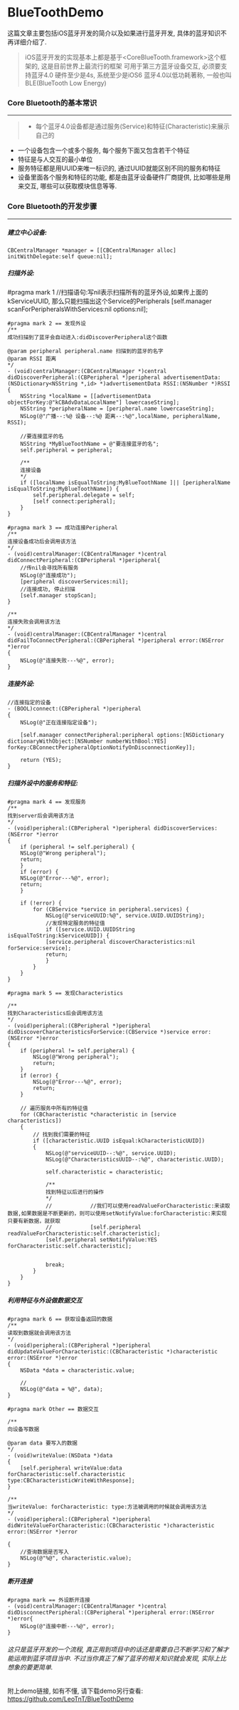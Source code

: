 # BlueToothDemo

这篇文章主要包括iOS蓝牙开发的简介以及如果进行蓝牙开发, 具体的蓝牙知识不再详细介绍了.
>iOS蓝牙开发的实现基本上都是基于<CoreBlueTooth.framework>这个框架的, 这是目前世界上最流行的框架
可用于第三方蓝牙设备交互, 必须要支持蓝牙4.0
硬件至少是4s, 系统至少是iOS6
蓝牙4.0以低功耗著称, 一般也叫BLE(BlueTooth Low Energy)

### Core Bluetooth的基本常识
***
>* 每个蓝牙4.0设备都是通过服务(Service)和特征(Characteristic)来展示自己的
*  一个设备包含一个或多个服务, 每个服务下面又包含若干个特征
*  特征是与人交互的最小单位
*  服务特征都是用UUID来唯一标识的, 通过UUID就能区别不同的服务和特征
*  设备里面各个服务和特征的功能, 都是由蓝牙设备硬件厂商提供, 比如哪些是用来交互, 哪些可以获取模块信息等等.

### Core Bluetooth的开发步骤
***
##### 建立中心设备:
    
    CBCentralManager *manager = [[CBCentralManager alloc] initWithDelegate:self queue:nil];

##### 扫描外设:
#pragma mark 1
//扫描语句:写nil表示扫描所有的蓝牙外设,如果传上面的kServiceUUID, 那么只能扫描出这个Service的Peripherals
    [self.manager scanForPeripheralsWithServices:nil options:nil];

    #pragma mark 2 == 发现外设
    /**
    成功扫描到了蓝牙会自动进入:didDiscoverPeripheral这个函数

    @param peripheral peripheral.name 扫描到的蓝牙的名字
    @param RSSI 距离
    */
    - (void)centralManager:(CBCentralManager *)central didDiscoverPeripheral:(CBPeripheral *)peripheral advertisementData:(NSDictionary<NSString *,id> *)advertisementData RSSI:(NSNumber *)RSSI
    {
        NSString *localName = [[advertisementData objectForKey:@"kCBAdvDataLocalName"] lowercaseString];
        NSString *peripheralName = [peripheral.name lowercaseString];
        NSLog(@"广播--:%@ 设备--:%@ 距离--:%@",localName, peripheralName, RSSI);

        //要连接蓝牙的名
        NSString *MyBlueToothName = @"要连接蓝牙的名";
        self.peripheral = peripheral;

        /**
        连接设备
        */
        if ([localName isEqualToString:MyBlueToothName ]|| [peripheralName isEqualToString:MyBlueToothName]) {
            self.peripheral.delegate = self;
            [self connect:peripheral];
        }
    }

    #pragma mark 3 == 成功连接Peripheral
    /**
    连接设备成功后会调用该方法
    */
    - (void)centralManager:(CBCentralManager *)central didConnectPeripheral:(CBPeripheral *)peripheral{
        //传nil会寻找所有服务
        NSLog(@"连接成功");
        [peripheral discoverServices:nil];
        //连接成功, 停止扫描
        [self.manager stopScan];
    }

    /**
    连接失败会调用该方法
    */
    - (void)centralManager:(CBCentralManager *)central didFailToConnectPeripheral:(CBPeripheral *)peripheral error:(NSError *)error
    {
        NSLog(@"连接失败---%@", error);
    }
##### 连接外设:
    //连接指定的设备
    - (BOOL)connect:(CBPeripheral *)peripheral
    {
        NSLog(@"正在连接指定设备");

        [self.manager connectPeripheral:peripheral options:[NSDictionary dictionaryWithObject:[NSNumber numberWithBool:YES] forKey:CBConnectPeripheralOptionNotifyOnDisconnectionKey]];

        return (YES);  
    }
##### 扫描外设中的服务和特征:
    #pragma mark 4 == 发现服务
    /**
    找到server后会调用该方法
    */
    - (void)peripheral:(CBPeripheral *)peripheral didDiscoverServices:(NSError *)error
    { 
        if (peripheral != self.peripheral) {
        NSLog(@"Wrong peripheral");
        return;
        }
        if (error) {
        NSLog(@"Error---%@", error);
        return;
        }

        if (!error) {
            for (CBService *service in peripheral.services) {
                NSLog(@"serviceUUID:%@", service.UUID.UUIDString);
                //发现特定服务的特征值
                if ([service.UUID.UUIDString isEqualToString:kServiceUUID]) {
                [service.peripheral discoverCharacteristics:nil forService:service];
                return;
                }
            }
        }
    }

    #pragma mark 5 == 发现Characteristics

    /**
    找到Characteristics后会调用该方法
    */
    - (void)peripheral:(CBPeripheral *)peripheral didDiscoverCharacteristicsForService:(CBService *)service error:(NSError *)error
    {
        if (peripheral != self.peripheral) {
            NSLog(@"Wrong peripheral");
            return;
        }
        if (error) {
            NSLog(@"Error---%@", error);
            return;
        }

        // 遍历服务中所有的特征值
        for (CBCharacteristic *characteristic in [service characteristics])
        {
            // 找到我们需要的特征
            if ([characteristic.UUID isEqual:kCharacteristicUUID])
            {
                NSLog(@"serviceUUID--:%@", service.UUID);
                NSLog(@"CharacteristicsUUID--:%@", characteristic.UUID);

                self.characteristic = characteristic;

                /**
                找到特征以后进行的操作
                */
                //            //我们可以使用readValueForCharacteristic:来读取数据,如果数据是不断更新的，则可以使用setNotifyValue:forCharacteristic:来实现只要有新数据，就获取
                //            [self.peripheral readValueForCharacteristic:self.characteristic];
                [self.peripheral setNotifyValue:YES forCharacteristic:self.characteristic];


                break;
            }  
        }
    }

##### 利用特征与外设做数据交互
    #pragma mark 6 == 获取设备返回的数据
    /**
    读取到数据就会调用该方法
    */
    - (void)peripheral:(CBPeripheral *)peripheral didUpdateValueForCharacteristic:(CBCharacteristic *)characteristic error:(NSError *)error
    {
        NSData *data = characteristic.value;

        //
        NSLog(@"data = %@", data);
    }

    #pragma mark Other == 数据交互

    /**
    向设备写数据

    @param data 要写入的数据
    */
    - (void)writeValue:(NSData *)data
    {
        [self.peripheral writeValue:data forCharacteristic:self.characteristic type:CBCharacteristicWriteWithResponse];
    }

    /**
    当writeValue: forCharacteristic: type:方法被调用的时候就会调用该方法
    */
    - (void)peripheral:(CBPeripheral *)peripheral didWriteValueForCharacteristic:(CBCharacteristic *)characteristic error:(NSError *)error

    {
        //查询数据是否写入
        NSLog(@"%@", characteristic.value);
    }
##### 断开连接
    #pragma mark == 外设断开连接
    - (void)centralManager:(CBCentralManager *)central didDisconnectPeripheral:(CBPeripheral *)peripheral error:(NSError *)error{
        NSLog(@"连接中断---%@", error);
    }


###### 这只是蓝牙开发的一个流程, 真正用到项目中的话还是需要自己不断学习和了解才能运用到蓝牙项目当中. 不过当你真正了解了蓝牙的相关知识就会发现, 实际上比想象的要更简单.
附上demo链接, 如有不懂, 请下载demo另行查看:
https://github.com/LeoTnT/BlueToothDemo
